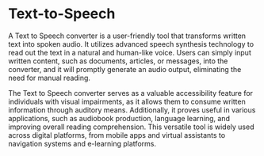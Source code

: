 # Text-to-Speech
A Text to Speech converter is a user-friendly tool that transforms written text into spoken audio. It utilizes advanced speech synthesis technology to read out the text in a natural and human-like voice. Users can simply input written content, such as documents, articles, or messages, into the converter, and it will promptly generate an audio output, eliminating the need for manual reading.

The Text to Speech converter serves as a valuable accessibility feature for individuals with visual impairments, as it allows them to consume written information through auditory means. Additionally, it proves useful in various applications, such as audiobook production, language learning, and improving overall reading comprehension. This versatile tool is widely used across digital platforms, from mobile apps and virtual assistants to navigation systems and e-learning platforms.
